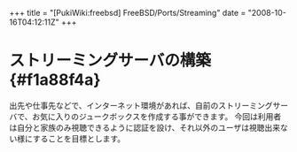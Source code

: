 +++
title = "[PukiWiki:freebsd] FreeBSD/Ports/Streaming"
date = "2008-10-16T04:12:11Z"
+++


# ストリーミングサーバの構築  {#f1a88f4a}
出先や仕事先などで、インターネット環境があれば、自前のストリーミングサーバで、お気に入りのジュークボックスを作成する事ができます。
今回は利用者は自分と家族のみ視聴できるように認証を設け、それ以外のユーザは視聴出来ない様にすることを目標とします。
